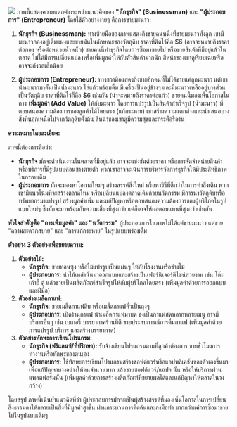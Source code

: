 ![](/public/businessman-entrepreneur.jpg)
ภาพนี้แสดงความแตกต่างระหว่างแนวคิดของ **"นักธุรกิจ" (Businessman)** และ **"ผู้ประกอบการ" (Entrepreneur)** โดยใช้ตัวอย่างง่ายๆ คือการขายมะนาว:

1.  **นักธุรกิจ (Businessman):** ทางซ้ายมือของภาพแสดงถึงชายคนหนึ่งที่ขายมะนาวทั้งลูก เขามีมะนาวกองอยู่เต็มแผงและขายมันในลักษณะของวัตถุดิบ ราคาที่ติดไว้คือ $6 (อาจจะหมายถึงราคาต่อกอง หรือต่อหน่วยน้ำหนัก) ชายคนนี้ทำธุรกิจโดยการซื้อมาขายไป หรือขายสินค้าที่มีอยู่แล้วในตลาด ไม่ได้มีการเปลี่ยนแปลงหรือเพิ่มมูลค่าให้กับตัวสินค้ามากนัก สีหน้าของเขาดูเรียบเฉยหรืออาจจะกังวลเล็กน้อย

2.  **ผู้ประกอบการ (Entrepreneur):** ทางขวามือแสดงถึงชายอีกคนที่ไม่ได้ขายแค่ลูกมะนาว แต่เขานำมะนาวมาคั้นเป็นน้ำมะนาว ใส่แก้วพร้อมดื่ม มีเครื่องปั่นอยู่ข้างๆ และมีมะนาวเหลืออยู่บางส่วนเป็นวัตถุดิบ ราคาที่ติดไว้ก็คือ $6 เช่นกัน (น่าจะหมายถึงราคาต่อแก้ว) ชายคนนี้มองเห็นโอกาสในการ **เพิ่มมูลค่า (Add Value)** ให้กับมะนาว โดยการแปรรูปเป็นสินค้าสำเร็จรูป (น้ำมะนาว) ที่ตอบสนองความต้องการของลูกค้าได้โดยตรง (แก้กระหาย) เขาสร้างความแตกต่างและนำเสนอบางสิ่งที่นอกเหนือไปจากวัตถุดิบตั้งต้น สีหน้าของเขาดูมีความสุขและกระตือรือร้น

**ความหมายโดยละเอียด:**

ภาพนี้ต้องการสื่อว่า:

*   **นักธุรกิจ** มักจะดำเนินงานในตลาดที่มีอยู่แล้ว อาจจะแข่งขันด้วยราคา หรือการจัดจำหน่ายสินค้าหรือบริการที่มีรูปแบบค่อนข้างตายตัว พวกเขาอาจจะเน้นการบริหารจัดการธุรกิจให้มีประสิทธิภาพในกรอบเดิม
*   **ผู้ประกอบการ** มักจะมองหาโอกาสใหม่ๆ สร้างสรรค์สิ่งใหม่ หรือหาวิธีที่ดีกว่าในการทำสิ่งเดิม พวกเขามีแนวโน้มที่จะสร้างตลาดใหม่ หรือเปลี่ยนแปลงตลาดเดิมด้วยนวัตกรรม มีการนำวัตถุดิบหรือทรัพยากรมาแปรรูป สร้างมูลค่าเพิ่ม และแก้ปัญหาหรือตอบสนองความต้องการของผู้บริโภคในรูปแบบใหม่ๆ ซึ่งมักจะมาพร้อมกับความเสี่ยงที่สูงกว่า แต่ก็อาจให้ผลตอบแทนที่สูงกว่าเช่นกัน

**หัวใจสำคัญคือ "การเพิ่มมูลค่า" และ "นวัตกรรม"** ผู้ประกอบการในภาพไม่ได้แค่ขายมะนาว แต่ขาย "ความสะดวกสบาย" และ "การแก้กระหาย" ในรูปแบบพร้อมดื่ม

**ตัวอย่าง 3 ตัวอย่างเพื่อขยายความ:**

1.  **ตัวอย่างไม้:**
    *   **นักธุรกิจ:** ขายท่อนซุง หรือไม้แปรรูปเป็นแผ่นๆ ให้กับโรงงานหรือช่างไม้
    *   **ผู้ประกอบการ:** นำไม้เหล่านั้นมาออกแบบและสร้างเป็นเฟอร์นิเจอร์ดีไซน์สวยงาม เช่น โต๊ะ เก้าอี้ ตู้ แล้วขายเป็นผลิตภัณฑ์สำเร็จรูปให้กับผู้บริโภคโดยตรง (เพิ่มมูลค่าด้วยการออกแบบและฝีมือ)
2.  **ตัวอย่างเมล็ดกาแฟ:**
    *   **นักธุรกิจ:** ขายเมล็ดกาแฟดิบ หรือเมล็ดกาแฟคั่วเป็นถุงๆ
    *   **ผู้ประกอบการ:** เปิดร้านกาแฟ นำเมล็ดกาแฟมาบด ชงเป็นกาแฟสดหลากหลายเมนู อาจมีบริการอื่นๆ เช่น เบเกอรี่ บรรยากาศร้านที่ดี ขายประสบการณ์การดื่มกาแฟ (เพิ่มมูลค่าด้วยการแปรรูป บริการ และสร้างบรรยากาศ)
3.  **ตัวอย่างทักษะการเขียนโปรแกรม:**
    *   **นักธุรกิจ (ฟรีแลนซ์/ที่ปรึกษา):** รับจ้างเขียนโปรแกรมตามที่ลูกค้าต้องการ ขายชั่วโมงการทำงานหรือทักษะของตนเอง
    *   **ผู้ประกอบการ:** ใช้ทักษะการเขียนโปรแกรมสร้างซอฟต์แวร์หรือแอปพลิเคชันของตัวเองขึ้นมาเพื่อแก้ปัญหาบางอย่างให้คนจำนวนมาก แล้วขายซอฟต์แวร์/แอปฯ นั้น หรือให้บริการผ่านแพลตฟอร์มนั้น (เพิ่มมูลค่าด้วยการสร้างผลิตภัณฑ์ที่ขยายผลได้และแก้ปัญหาให้ตลาดในวงกว้าง)

โดยสรุป ภาพนี้เน้นย้ำแนวคิดที่ว่า ผู้ประกอบการมักจะเป็นผู้สร้างสรรค์ที่มองเห็นโอกาสในการเปลี่ยนสิ่งธรรมดาให้กลายเป็นสิ่งที่มีมูลค่าสูงขึ้น ผ่านกระบวนการคิดค้นและลงมือทำ มากกว่าแค่การซื้อมาขายไปในรูปแบบเดิมๆ
